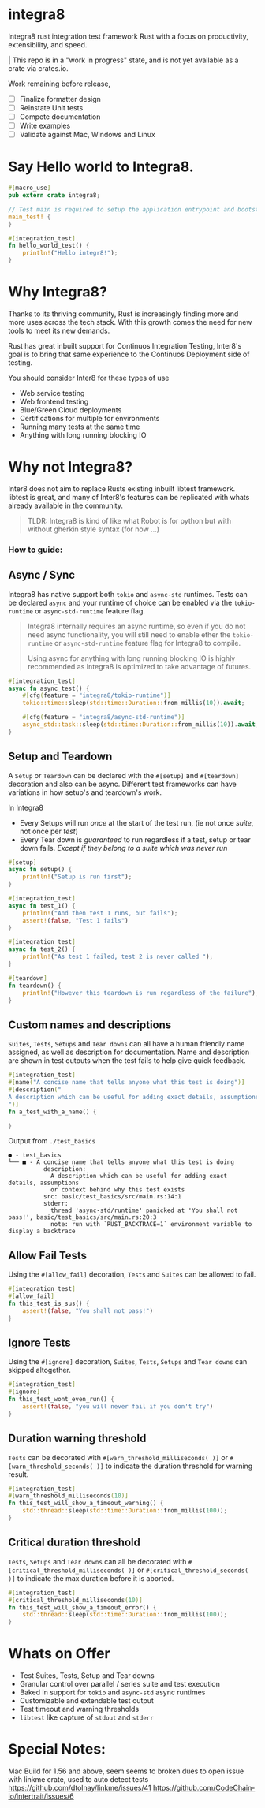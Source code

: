 # integra8
Integra8 rust integration test framework Rust with a focus on productivity, extensibility, and speed.

| This repo is in a "work in progress" state, and is not yet available as a crate via crates.io.

Work remaining before release,
- [ ] Finalize formatter design
- [ ] Reinstate Unit tests
- [ ] Compete documentation
- [ ] Write examples
- [ ] Validate against Mac, Windows and Linux

# Say Hello world to Integra8.

```rust
#[macro_use]
pub extern crate integra8;

// Test main is required to setup the application entrypoint and bootstrap the test framework
main_test! {
}

#[integration_test]
fn hello_world_test() {
    println!("Hello integr8!");
}
```

# Why Integra8?
Thanks to its thriving community, Rust is increasingly finding more and more uses across the tech stack. With this growth comes the need for new tools to meet its new demands.

Rust has great inbuilt support for Continuos Integration Testing, Inter8's goal is to bring that same experience to the Continuos Deployment side of testing.

You should consider Inter8 for these types of use
- Web service testing
- Web frontend testing
- Blue/Green Cloud deployments
- Certifications for multiple for environments 
- Running many tests at the same time
- Anything with long running blocking IO


# Why not Integra8?
Inter8 does not aim to replace Rusts existing inbuilt libtest framework. libtest is great, and many of Inter8's features can be replicated with whats already available in the community. 

> TLDR: Integra8 is kind of like what Robot is for python but with without gherkin style syntax (for now ...) 

### How to guide:

## Async / Sync
Integra8 has native support both `tokio` and `async-std` runtimes.
Tests can be declared `async` and your runtime of choice can be enabled 
via the `tokio-runtime` or `async-std-runtime` feature flag.

> Integra8 internally requires an async runtime, so even if you do not need async functionality, 
> you will still need to enable ether the `tokio-runtime` or `async-std-runtime` feature flag for 
> Integra8 to compile.
>
> Using async for anything with long running blocking IO is highly recommended as Integra8 is optimized to take advantage of futures.

```rust
#[integration_test]
async fn async_test() {
    #[cfg(feature = "integra8/tokio-runtime")]
    tokio::time::sleep(std::time::Duration::from_millis(10)).await;

    #[cfg(feature = "integra8/async-std-runtime")]
    async_std::task::sleep(std::time::Duration::from_millis(10)).await;
}
```

## Setup and Teardown
A `Setup` or `Teardown` can be declared with the `#[setup]` and `#[teardown]` decoration and also can be async.
Different test frameworks can have variations in how setup's and teardown's work.

In Integra8

- Every Setups will run _once_ at the start of the test run, (ie not once _suite_, not once per _test_)
- Every Tear down is _guaranteed_ to run regardless if a test, setup or tear down fails.
    *Except if they belong to a suite which was never run*

```rust
#[setup]
async fn setup() {
    println!("Setup is run first");
}

#[integration_test]
async fn test_1() {
    println!("And then test 1 runs, but fails");
    assert!(false, "Test 1 fails")
}

#[integration_test]
async fn test_2() {
    println!("As test 1 failed, test 2 is never called ");
}

#[teardown]
fn teardown() {
    println!("However this teardown is run regardless of the failure");
}

```

## Custom names and descriptions
`Suites`, `Tests`, `Setups` and `Tear downs` can all have a human friendly name assigned, as well as description for documentation.
Name and description are shown in test outputs when the test fails to help give quick feedback.

```rust
#[integration_test]
#[name("A concise name that tells anyone what this test is doing")]
#[description("
A description which can be useful for adding exact details, assumptions or context behind why this test exists
")]
fn a_test_with_a_name() {

}

```
Output from `./test_basics`

```
● - test_basics
└── ■ - A concise name that tells anyone what this test is doing
          description:
            A description which can be useful for adding exact details, assumptions 
            or context behind why this test exists
          src: basic/test_basics/src/main.rs:14:1
          stderr:
            thread 'async-std/runtime' panicked at 'You shall not pass!', basic/test_basics/src/main.rs:20:3
            note: run with `RUST_BACKTRACE=1` environment variable to display a backtrace

```

## Allow Fail Tests 
Using the `#[allow_fail]` decoration, `Tests` and `Suites` can be allowed to fail.

```rust
#[integration_test]
#[allow_fail]
fn this_test_is_sus() {
    assert!(false, "You shall not pass!")
}
```

## Ignore Tests
Using the `#[ignore]` decoration, `Suites`, `Tests`, `Setups` and `Tear downs` can skipped altogether.

```rust
#[integration_test]
#[ignore]
fn this_test_wont_even_run() {
    assert!(false, "you will never fail if you don't try")
}

```

## Duration warning threshold
`Tests` can be decorated with `#[warn_threshold_milliseconds( )]`
or `#[warn_threshold_seconds( )]` to indicate the duration threshold 
for warning result.

```rust
#[integration_test]
#[warn_threshold_milliseconds(10)]
fn this_test_will_show_a_timeout_warning() {
    std::thread::sleep(std::time::Duration::from_millis(100));
}
```

## Critical duration threshold
`Tests`, `Setups` and `Tear downs` can all be decorated with `#[critical_threshold_milliseconds( )]`
or `#[critical_threshold_seconds( )]` to indicate the max duration 
before it is aborted.

```rust
#[integration_test]
#[critical_threshold_milliseconds(10)]
fn this_test_will_show_a_timeout_error() {
    std::thread::sleep(std::time::Duration::from_millis(100));
}
```



# Whats on Offer

- Test Suites, Tests, Setup and Tear downs
- Granular control over parallel / series suite and test execution 
- Baked in support for `tokio` and `async-std` async runtimes
- Customizable and extendable test output
- Test timeout and warning thresholds 
- `libtest` like capture of `stdout` and `stderr`

# Special Notes:
Mac Build for 1.56 and above, seem seems to broken dues to open issue with linkme crate, used to auto detect tests
https://github.com/dtolnay/linkme/issues/41
https://github.com/CodeChain-io/intertrait/issues/6
